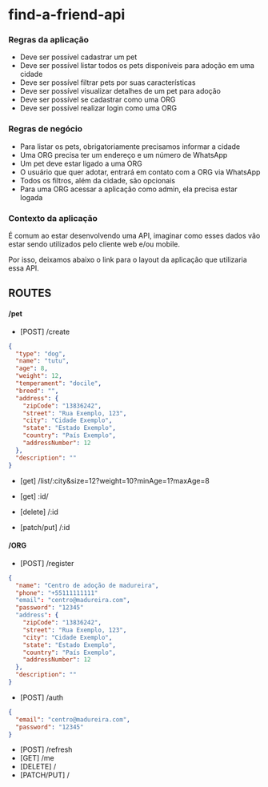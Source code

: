 # find-a-friend-api

### Regras da aplicação

- Deve ser possível cadastrar um pet
- Deve ser possível listar todos os pets disponíveis para adoção em uma cidade
- Deve ser possível filtrar pets por suas características
- Deve ser possível visualizar detalhes de um pet para adoção
- Deve ser possível se cadastrar como uma ORG
- Deve ser possível realizar login como uma ORG

### Regras de negócio

- Para listar os pets, obrigatoriamente precisamos informar a cidade
- Uma ORG precisa ter um endereço e um número de WhatsApp
- Um pet deve estar ligado a uma ORG
- O usuário que quer adotar, entrará em contato com a ORG via WhatsApp
- Todos os filtros, além da cidade, são opcionais
- Para uma ORG acessar a aplicação como admin, ela precisa estar logada

### Contexto da aplicação

É comum ao estar desenvolvendo uma API, imaginar como esses dados vão estar sendo utilizados pelo cliente web e/ou mobile.

Por isso, deixamos abaixo o link para o layout da aplicação que utilizaria essa API.

## ROUTES

#### /pet

- [POST] /create

```json
{
  "type": "dog",
  "name": "tutu",
  "age": 8,
  "weight": 12,
  "temperament": "docile",
  "breed": "",
  "address": {
    "zipCode": "13836242",
    "street": "Rua Exemplo, 123",
    "city": "Cidade Exemplo",
    "state": "Estado Exemplo",
    "country": "País Exemplo",
    "addressNumber": 12
  },
  "description": ""
}
```

- [get] /list/:city&size=12?weight=10?minAge=1?maxAge=8

- [get] :id/

- [delete] /:id

- [patch/put] /:id

#### /ORG

- [POST] /register

```json
{
  "name": "Centro de adoção de madureira",
  "phone": "+55111111111"
  "email": "centro@madureira.com",
  "password": "12345"
  "address": {
    "zipCode": "13836242",
    "street": "Rua Exemplo, 123",
    "city": "Cidade Exemplo",
    "state": "Estado Exemplo",
    "country": "País Exemplo",
    "addressNumber": 12
  },
  "description": ""
}
```

- [POST] /auth

```json
{
  "email": "centro@madureira.com",
  "password": "12345"
}
```

- [POST] /refresh
- [GET] /me
- [DELETE] /
- [PATCH/PUT] /
